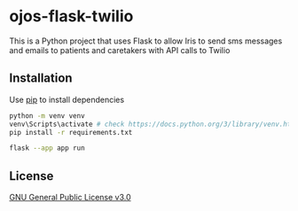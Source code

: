 # ojos-flask-twilio

This is a Python project that uses Flask to allow Iris to send sms messages and
emails to patients and caretakers with API calls to Twilio

## Installation

Use [pip](https://pip.pypa.io/en/stable/) to install dependencies

```bash
python -m venv venv
venv\Scripts\activate # check https://docs.python.org/3/library/venv.html#how-venvs-work
pip install -r requirements.txt
```

```bash
flask --app app run
```

## License

[GNU General Public License v3.0](https://choosealicense.com/licenses/gpl-3.0/)

